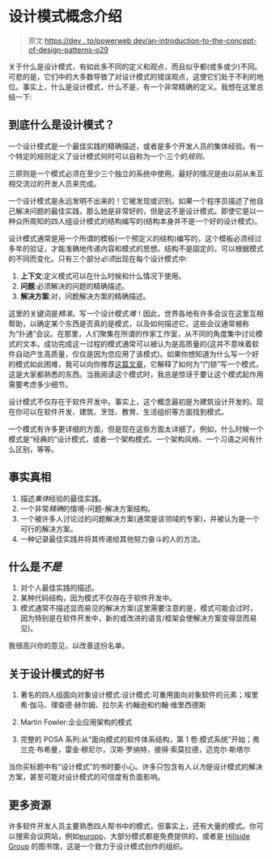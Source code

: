 # 设计模式概念介绍

> 原文:[https://dev . to/powerweb dev/an-introduction-to-the-concept-of-design-patterns-o29](https://dev.to/powerwebdev/an-introduction-to-the-concept-of-design-patterns-o29)

关于什么是设计模式，有如此多不同的定义和观点，而且似乎都(或多或少)不同。可悲的是，它们中的大多数导致了对设计模式的错误观点，这使它们处于不利的地位。事实上，什么是设计模式，什么不是，有一个非常精确的定义。我想在这里总结一下:

## 到底什么是设计模式？

一个设计模式是一个最佳实践的精确描述，或者是多个开发人员的集体经验。有一个特定的规则定义了设计模式何时可以自称为一个:三个的*规则。*

三原则是一个模式必须在至少三个独立的系统中使用。最好的情况是由以前从未互相交流过的开发人员来完成。

一个设计模式是永远发明不出来的！它被发现或识别。如果一个程序员描述了他自己解决问题的最佳实践，那么她是非常好的，但是这不是设计模式。即使它是以一种众所周知的四人组设计模式的结构编写的(结构本身并不是一个好的设计模式)。

设计模式通常是用一个所谓的模板(一个预定义的结构)编写的，这个模板必须经过多年的验证，才能准确地传递内容和模式的思想。结构不是固定的，可以根据模式的不同而变化。只有三个部分*必须*出现在每个设计模式中:

1.  **上下文**:定义模式可以在什么时候和什么情况下使用。
2.  **问题**:必须解决的问题的精确描述。
3.  **解决方案**:对，问题解决方案的精确描述。

这里的关键词是*精准*。写一个设计模式*难*！因此，世界各地有许多会议在这里互相帮助，以确定某个东西是否真的是模式，以及如何描述它。这些会议通常被称为“扑通”会议。在那里，人们聚集在所谓的作家工作室，从不同的角度集中讨论模式的文本。成功完成这一过程的模式通常可以被认为是高质量的(这并不意味着软件自动产生高质量，仅仅是因为您应用了该模式)。如果你想知道为什么写一个好的模式如此困难，我可以向你推荐[这篇文章](http://europlop.net/sites/default/files/files/0_How%20to%20write%20a%20pattern-2011-11-30_linked.pdf)，它解释了如何为“门锁”写一个模式，这是大家都熟悉的东西。当我阅读这个模式时，我总是惊讶于要让这个模式起作用需要考虑多少细节。

设计模式不仅存在于软件开发中。事实上，这个概念最初是为建筑设计开发的。现在你可以在软件开发、建筑、烹饪、教育、生活组织等方面找到模式。

一个模式有许多更详细的方面，但是现在这些方面太详细了。例如，什么时候一个模式是“经典的”设计模式，或者一个架构模式、一个架构风格、一个习语之间有什么区别，等等。

## 事实真相

1.  描述*集体*经验的最佳实践。
2.  一个非常*精确*的情境-问题-解决方案结构。
3.  一个被许多人讨论过的问题解决方案(通常是该领域的专家)，并被认为是一个可行的解决方案。
4.  一种记录最佳实践并将其传递给其他努力奋斗的人的方法。

## 什么是*不是*

1.  对个人最佳实践的描述。
2.  某种代码结构，因为模式不仅存在于软件开发中。
3.  模式通常不描述显而易见的解决方案(这里需要注意的是，模式可能会过时，因为特别是在软件开发中，新的或改进的语言/框架会使解决方案变得显而易见)。

我很高兴你的意见，以改善这份名单。

## 关于设计模式的好书

1.  著名的四人组面向对象设计模式:设计模式:可重用面向对象软件的元素；埃里希·伽马、理查德·赫尔姆、拉尔夫·约翰逊和约翰·维里西德斯

2.  Martin Fowler:企业应用架构的模式

3.  完整的 POSA 系列:从“面向模式的软件体系结构，第 1 卷:模式系统”开始；弗兰克·布希曼，雷金·穆尼尔，汉斯·罗纳特，彼得·索莫拉德，迈克尔·斯塔尔

当你买标题中有“设计模式”的书时要小心。许多只包含有人*认为*是设计模式的解决方案，甚至可能对设计模式的可信度有负面影响。

## 更多资源

许多软件开发人员主要熟悉四人帮书中的模式，但事实上，还有大量的模式。你可以搜索会议网站，例如[europp](http://europlop.net/content/annual-proceedings)，大部分模式都是免费提供的，或者是 [Hillside Group](https://hillside.net/patterns) 的图书馆，这是一个致力于设计模式创作的组织。